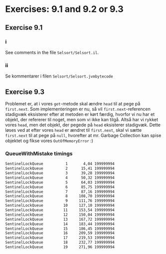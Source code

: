 # Exercises: 9.1 and 9.2 or 9.3

## Exercise 9.1

### i

See comments in the file `Selsort/Selsort.il`.

### ii

Se kommentarer i filen `Selsort/Selsort.jvmbytecode`

## Exercise 9.3

Problemet er, at i vores `get`-metode skal ændre `head` til at pege på `first.next`. Som implementeringen er nu, så vil `first.next`-referencen stadigvæk eksisterer efter at metoden er kørt færdig, hvorfor vi nu har et objekt, der refererer til noget, men som vi ikke kan tilgå. Altså har vi rykket vores `head`, men det objekt, der pegede på `head` eksisterer stadigvæk. Dette løses ved at efter vores `head` er ændret til `first.next`, skal vi sætte `first.next` til at pege på `null`, hvorefter at mr. Garbage Collection kan spise objektet og fikse vores `OutOfMemoryError` :)

### QueueWithMistake timings

```zsh
SentinelLockQueue   	   1	   4,04	199999994
SentinelLockQueue   	   2	  15,41	199999994
SentinelLockQueue   	   3	  39,28	199999994
SentinelLockQueue   	   4	  50,32	199999994
SentinelLockQueue   	   5	  64,03	199999994
SentinelLockQueue   	   6	  85,75	199999994
SentinelLockQueue   	   7	  87,16	199999994
SentinelLockQueue   	   8	 108,70	199999994
SentinelLockQueue   	   9	 111,76	199999994
SentinelLockQueue   	  10	 127,10	199999994
SentinelLockQueue   	  11	 153,54	199999994
SentinelLockQueue   	  12	 150,04	199999994
SentinelLockQueue   	  13	 167,72	199999994
SentinelLockQueue   	  14	 183,44	199999994
SentinelLockQueue   	  15	 186,45	199999994
SentinelLockQueue   	  16	 209,59	199999994
SentinelLockQueue   	  17	 219,53	199999994
SentinelLockQueue   	  18	 232,77	199999994
SentinelLockQueue   	  19	 271,96	199999994
```
